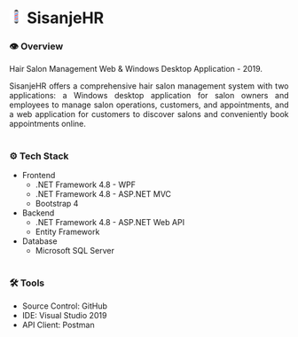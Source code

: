 # <img src="sisanjehr.svg" width="25"/> SisanjeHR

### **👁️ Overview**
Hair Salon Management Web & Windows Desktop Application - 2019.

<p align="justify">
  SisanjeHR offers a comprehensive hair salon management system with two applications: a Windows desktop application for salon owners and employees to manage salon operations, customers, and appointments, and a web application for customers to discover salons and conveniently book appointments online.
</p>

#

### **⚙️ Tech Stack**
- Frontend
  - .NET Framework 4.8 - WPF 
  - .NET Framework 4.8 - ASP.NET MVC
  - Bootstrap 4
- Backend
  - .NET Framework 4.8 - ASP.NET Web API
  - Entity Framework
- Database
  - Microsoft SQL Server

#

### **🛠️ Tools**
- Source Control: GitHub
- IDE: Visual Studio 2019
- API Client: Postman